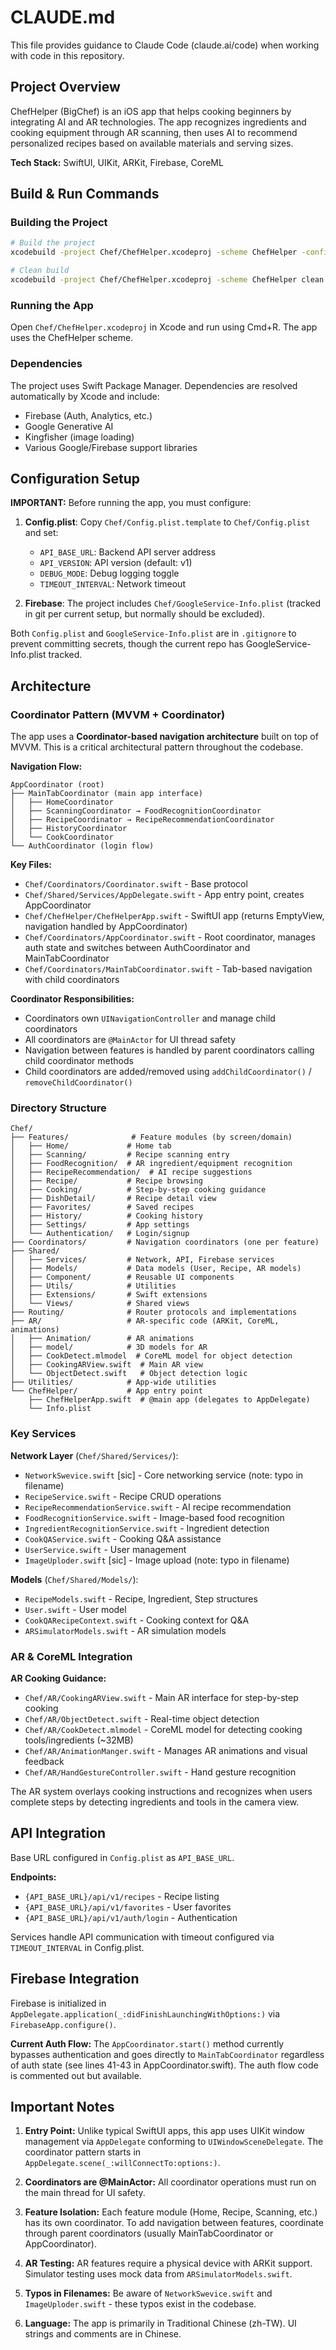 # CLAUDE.md

This file provides guidance to Claude Code (claude.ai/code) when working with code in this repository.

## Project Overview

ChefHelper (BigChef) is an iOS app that helps cooking beginners by integrating AI and AR technologies. The app recognizes ingredients and cooking equipment through AR scanning, then uses AI to recommend personalized recipes based on available materials and serving sizes.

**Tech Stack:** SwiftUI, UIKit, ARKit, Firebase, CoreML

## Build & Run Commands

### Building the Project
```bash
# Build the project
xcodebuild -project Chef/ChefHelper.xcodeproj -scheme ChefHelper -configuration Debug build

# Clean build
xcodebuild -project Chef/ChefHelper.xcodeproj -scheme ChefHelper clean build
```

### Running the App
Open `Chef/ChefHelper.xcodeproj` in Xcode and run using Cmd+R. The app uses the ChefHelper scheme.

### Dependencies
The project uses Swift Package Manager. Dependencies are resolved automatically by Xcode and include:
- Firebase (Auth, Analytics, etc.)
- Google Generative AI
- Kingfisher (image loading)
- Various Google/Firebase support libraries

## Configuration Setup

**IMPORTANT:** Before running the app, you must configure:

1. **Config.plist**: Copy `Chef/Config.plist.template` to `Chef/Config.plist` and set:
   - `API_BASE_URL`: Backend API server address
   - `API_VERSION`: API version (default: v1)
   - `DEBUG_MODE`: Debug logging toggle
   - `TIMEOUT_INTERVAL`: Network timeout

2. **Firebase**: The project includes `Chef/GoogleService-Info.plist` (tracked in git per current setup, but normally should be excluded).

Both `Config.plist` and `GoogleService-Info.plist` are in `.gitignore` to prevent committing secrets, though the current repo has GoogleService-Info.plist tracked.

## Architecture

### Coordinator Pattern (MVVM + Coordinator)
The app uses a **Coordinator-based navigation architecture** built on top of MVVM. This is a critical architectural pattern throughout the codebase.

**Navigation Flow:**
```
AppCoordinator (root)
├── MainTabCoordinator (main app interface)
│   ├── HomeCoordinator
│   ├── ScanningCoordinator → FoodRecognitionCoordinator
│   ├── RecipeCoordinator → RecipeRecommendationCoordinator
│   ├── HistoryCoordinator
│   └── CookCoordinator
└── AuthCoordinator (login flow)
```

**Key Files:**
- `Chef/Coordinators/Coordinator.swift` - Base protocol
- `Chef/Shared/Services/AppDelegate.swift` - App entry point, creates AppCoordinator
- `Chef/ChefHelper/ChefHelperApp.swift` - SwiftUI app (returns EmptyView, navigation handled by AppCoordinator)
- `Chef/Coordinators/AppCoordinator.swift` - Root coordinator, manages auth state and switches between AuthCoordinator and MainTabCoordinator
- `Chef/Coordinators/MainTabCoordinator.swift` - Tab-based navigation with child coordinators

**Coordinator Responsibilities:**
- Coordinators own `UINavigationController` and manage child coordinators
- All coordinators are `@MainActor` for UI thread safety
- Navigation between features is handled by parent coordinators calling child coordinator methods
- Child coordinators are added/removed using `addChildCoordinator()` / `removeChildCoordinator()`

### Directory Structure

```
Chef/
├── Features/              # Feature modules (by screen/domain)
│   ├── Home/             # Home tab
│   ├── Scanning/         # Recipe scanning entry
│   ├── FoodRecognition/  # AR ingredient/equipment recognition
│   ├── RecipeRecommendation/  # AI recipe suggestions
│   ├── Recipe/           # Recipe browsing
│   ├── Cooking/          # Step-by-step cooking guidance
│   ├── DishDetail/       # Recipe detail view
│   ├── Favorites/        # Saved recipes
│   ├── History/          # Cooking history
│   ├── Settings/         # App settings
│   └── Authentication/   # Login/signup
├── Coordinators/         # Navigation coordinators (one per feature)
├── Shared/
│   ├── Services/         # Network, API, Firebase services
│   ├── Models/           # Data models (User, Recipe, AR models)
│   ├── Component/        # Reusable UI components
│   ├── Utils/            # Utilities
│   ├── Extensions/       # Swift extensions
│   └── Views/            # Shared views
├── Routing/              # Router protocols and implementations
├── AR/                   # AR-specific code (ARKit, CoreML, animations)
│   ├── Animation/        # AR animations
│   ├── model/            # 3D models for AR
│   ├── CookDetect.mlmodel  # CoreML model for object detection
│   ├── CookingARView.swift  # Main AR view
│   └── ObjectDetect.swift   # Object detection logic
├── Utilities/            # App-wide utilities
└── ChefHelper/           # App entry point
    ├── ChefHelperApp.swift  # @main app (delegates to AppDelegate)
    └── Info.plist
```

### Key Services

**Network Layer** (`Chef/Shared/Services/`):
- `NetworkSwevice.swift` [sic] - Core networking service (note: typo in filename)
- `RecipeService.swift` - Recipe CRUD operations
- `RecipeRecommendationService.swift` - AI recipe recommendation
- `FoodRecognitionService.swift` - Image-based food recognition
- `IngredientRecognitionService.swift` - Ingredient detection
- `CookQAService.swift` - Cooking Q&A assistance
- `UserService.swift` - User management
- `ImageUploder.swift` [sic] - Image upload (note: typo in filename)

**Models** (`Chef/Shared/Models/`):
- `RecipeModels.swift` - Recipe, Ingredient, Step structures
- `User.swift` - User model
- `CookQARecipeContext.swift` - Cooking context for Q&A
- `ARSimulatorModels.swift` - AR simulation models

### AR & CoreML Integration

**AR Cooking Guidance:**
- `Chef/AR/CookingARView.swift` - Main AR interface for step-by-step cooking
- `Chef/AR/ObjectDetect.swift` - Real-time object detection
- `Chef/AR/CookDetect.mlmodel` - CoreML model for detecting cooking tools/ingredients (~32MB)
- `Chef/AR/AnimationManger.swift` - Manages AR animations and visual feedback
- `Chef/AR/HandGestureController.swift` - Hand gesture recognition

The AR system overlays cooking instructions and recognizes when users complete steps by detecting ingredients and tools in the camera view.

## API Integration

Base URL configured in `Config.plist` as `API_BASE_URL`.

**Endpoints:**
- `{API_BASE_URL}/api/v1/recipes` - Recipe listing
- `{API_BASE_URL}/api/v1/favorites` - User favorites
- `{API_BASE_URL}/api/v1/auth/login` - Authentication

Services handle API communication with timeout configured via `TIMEOUT_INTERVAL` in Config.plist.

## Firebase Integration

Firebase is initialized in `AppDelegate.application(_:didFinishLaunchingWithOptions:)` via `FirebaseApp.configure()`.

**Current Auth Flow:**
The `AppCoordinator.start()` method currently bypasses authentication and goes directly to `MainTabCoordinator` regardless of auth state (see lines 41-43 in AppCoordinator.swift). The auth flow code is commented out but available.

## Important Notes

1. **Entry Point:** Unlike typical SwiftUI apps, this app uses UIKit window management via `AppDelegate` conforming to `UIWindowSceneDelegate`. The coordinator pattern starts in `AppDelegate.scene(_:willConnectTo:options:)`.

2. **Coordinators are @MainActor:** All coordinator operations must run on the main thread for UI safety.

3. **Feature Isolation:** Each feature module (Home, Recipe, Scanning, etc.) has its own coordinator. To add navigation between features, coordinate through parent coordinators (usually MainTabCoordinator or AppCoordinator).

4. **AR Testing:** AR features require a physical device with ARKit support. Simulator testing uses mock data from `ARSimulatorModels.swift`.

5. **Typos in Filenames:** Be aware of `NetworkSwevice.swift` and `ImageUploder.swift` - these typos exist in the codebase.

6. **Language:** The app is primarily in Traditional Chinese (zh-TW). UI strings and comments are in Chinese.
